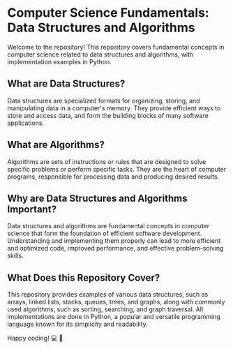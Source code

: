 # **Computer Science Fundamentals: Data Structures and Algorithms**
Welcome to the repository! This repository covers fundamental concepts in computer science related to data structures and algorithms, with implementation examples in Python.

## What are Data Structures?
Data structures are specialized formats for organizing, storing, and manipulating data in a computer's memory. They provide efficient ways to store and access data, and form the building blocks of many software applications.

## What are Algorithms?
Algorithms are sets of instructions or rules that are designed to solve specific problems or perform specific tasks. They are the heart of computer programs, responsible for processing data and producing desired results.

## Why are Data Structures and Algorithms Important?
Data structures and algorithms are fundamental concepts in computer science that form the foundation of efficient software development. Understanding and implementing them properly can lead to more efficient and optimized code, improved performance, and effective problem-solving skills.

## What Does this Repository Cover?
This repository provides examples of various data structures, such as arrays, linked lists, stacks, queues, trees, and graphs, along with commonly used algorithms, such as sorting, searching, and graph traversal. All implementations are done in Python, a popular and versatile programming language known for its simplicity and readability.
 
Happy coding! :computer: :rocket:
